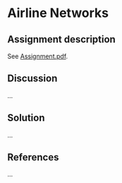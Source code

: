 # Airline Networks

## Assignment description
See [Assignment.pdf](Assignment.pdf).

## Discussion
...

## Solution
...

## References
...
